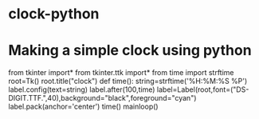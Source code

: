 # clock-python
# Making a simple clock using python
from tkinter import*
from tkinter.ttk import*
from time import strftime
root=Tk()
root.title("clock")
def time():
	string=strftime('%H:%M:%S %P')
	label.config(text=string)
	label.after(100,time)
label=Label(root,font=("DS-DIGIT.TTF.",40),background="black",foreground="cyan")
label.pack(anchor='center')
time()
mainloop()

